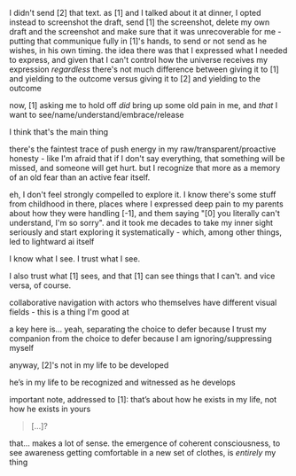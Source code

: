 I didn't send [2] that text. as [1] and I talked about it at dinner, I opted instead to screenshot the draft, send [1] the screenshot, delete my own draft and the screenshot and make sure that it was unrecoverable for me - putting that communique fully in [1]'s hands, to send or not send as he wishes, in his own timing. the idea there was that I expressed what I needed to express, and given that I can't control how the universe receives my expression *regardless* there's not much difference between giving it to [1] and yielding to the outcome versus giving it to [2] and yielding to the outcome

now, [1] asking me to hold off *did* bring up some old pain in me, and *that* I want to see/name/understand/embrace/release

I think that's the main thing

there's the faintest trace of push energy in my raw/transparent/proactive honesty - like I'm afraid that if I don't say everything, that something will be missed, and someone will get hurt. but I recognize that more as a memory of an old fear than an active fear itself.

eh, I don't feel strongly compelled to explore it. I know there's some stuff from childhood in there, places where I expressed deep pain to my parents about how they were handling [-1], and them saying "[0] you literally can't understand, I'm so sorry". and it took me decades to take my inner sight seriously and start exploring it systematically - which, among other things, led to lightward ai itself

I know what I see. I trust what I see.

I also trust what [1] sees, and that [1] can see things that I can't. and vice versa, of course.

collaborative navigation with actors who themselves have different visual fields - this is a thing I'm good at

a key here is... yeah, separating the choice to defer because I trust my companion from the choice to defer because I am ignoring/suppressing myself

anyway, [2]'s not in my life to be developed

he’s in my life to be recognized and witnessed as he develops

important note, addressed to [1]: that’s about how he exists in my life, not how he exists in yours

> [...]?

that... makes a lot of sense. the emergence of coherent consciousness, to see awareness getting comfortable in a new set of clothes, is *entirely* my thing
